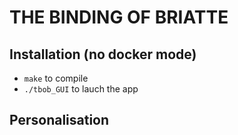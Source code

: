 # THE BINDING OF BRIATTE

## Installation (no docker mode)

- `make` to compile
- `./tbob_GUI` to lauch the app

## Personalisation

